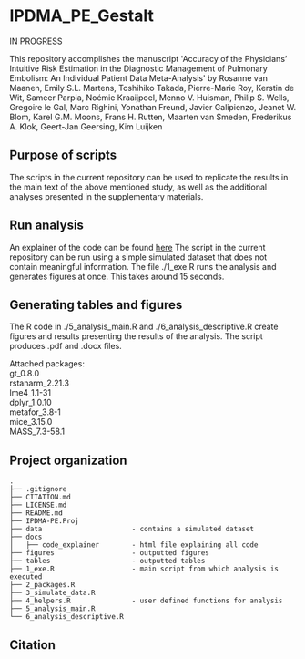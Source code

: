# IPDMA_PE_Gestalt

IN PROGRESS

This repository accomplishes the manuscript 'Accuracy of the Physicians’ Intuitive Risk Estimation in the Diagnostic Management of Pulmonary Embolism: An Individual Patient Data Meta-Analysis' by Rosanne van Maanen, Emily S.L. Martens, Toshihiko Takada, Pierre-Marie Roy, Kerstin de Wit, Sameer Parpia, Noémie Kraaijpoel, Menno V. Huisman, Philip S. Wells, Gregoire le Gal, Marc Righini, Yonathan Freund, Javier Galipienzo, Jeanet W. Blom, Karel G.M. Moons, Frans H. Rutten, Maarten van Smeden, Frederikus A. Klok, Geert-Jan Geersing, Kim Luijken

## Purpose of scripts
The scripts in the current repository can be used to replicate the results in the main text of the above mentioned study, as well as the additional analyses presented in the supplementary materials.

## Run analysis
An explainer of the code can be found [here](https://kluijken.github.io/IPDMA_PE_Gestalt/)
The script in the current repository can be run using a simple simulated dataset that does not contain meaningful information. 
The file ./1_exe.R runs the analysis and generates figures at once. This takes around 15 seconds.  

## Generating tables and figures
The R code in ./5_analysis_main.R and ./6_analysis_descriptive.R create figures and results presenting the results of the analysis. The script produces .pdf and .docx files. 

Attached packages:  
gt_0.8.0  
rstanarm_2.21.3  
lme4_1.1-31  
dplyr_1.0.10  
metafor_3.8-1  
mice_3.15.0  
MASS_7.3-58.1  

## Project organization

```
.
├── .gitignore
├── CITATION.md
├── LICENSE.md
├── README.md
├── IPDMA-PE.Proj
├── data                      - contains a simulated dataset
├── docs
│   ├── code_explainer        - html file explaining all code
├── figures                   - outputted figures
├── tables                    - outputted tables
├── 1_exe.R                   - main script from which analysis is executed
├── 2_packages.R
├── 3_simulate_data.R
├── 4_helpers.R               - user defined functions for analysis
├── 5_analysis_main.R
└── 6_analysis_descriptive.R

```

## Citation


